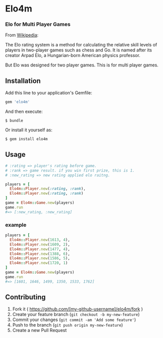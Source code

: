 # Elo4m

### Elo for Multi Player Games

From [Wikipedia](http://en.wikipedia.org/wiki/Elo_rating_system):

The Elo rating system is a method for calculating the relative skill levels of
players in two-player games such as chess and Go. It is named after its creator
Arpad Elo, a Hungarian-born American physics professor.

But Elo was designed for two player games.
This is for multi player games.

## Installation

Add this line to your application's Gemfile:

```ruby
gem 'elo4m'
```

And then execute:

    $ bundle

Or install it yourself as:

    $ gem install elo4m

## Usage

```ruby
# :rating => player's rating before game.
# :rank => game result. if you win first prize, this is 1.
# :new_rating => new rating applied elo raitng.

players = [
  Elo4m::Player.new(:rating, :rank),
  Elo4m::Player.new(:rating, :rank)
]
game = Elo4m::Game.new(players)
game.run
#=> [:new_rating, :new_rating]  
```

### example

```ruby
players = [
  Elo4m::Player.new(1613, 4),
  Elo4m::Player.new(1609, 2),
  Elo4m::Player.new(1477, 4),
  Elo4m::Player.new(1388, 6),
  Elo4m::Player.new(1586, 5),
  Elo4m::Player.new(1720, 1)
]
game = Elo4m::Game.new(players)
game.run
#=> [1601, 1646, 1499, 1350, 1533, 1762]  
```

## Contributing

1. Fork it ( https://github.com/[my-github-username]/elo4m/fork )
2. Create your feature branch (`git checkout -b my-new-feature`)
3. Commit your changes (`git commit -am 'Add some feature'`)
4. Push to the branch (`git push origin my-new-feature`)
5. Create a new Pull Request
